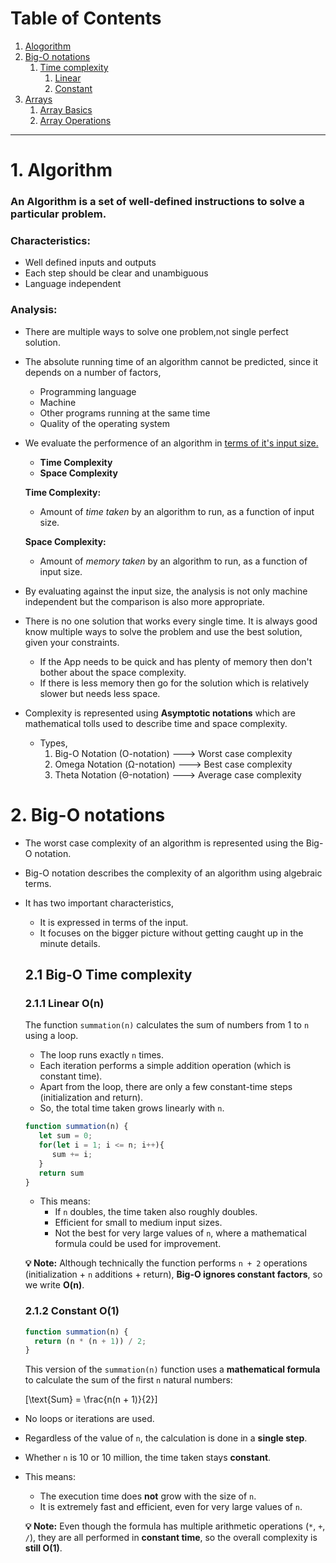 # Table of Contents

1. [Alogorithm](#1-Algorithm)
2. [Big-O notations](#2-big-o-notations)
   1. [Time complexity](#21-big-o-time-complexity)
      1. [Linear](#211-linear-on)
      2. [Constant](#212-constant-o1)
3. [Arrays](#2-arrays)
   1. [Array Basics](#21-array-basics)
   2. [Array Operations](#22-array-operations)

---

# 1. Algorithm

### An Algorithm is a set of well-defined instructions to solve a particular problem.

### Characteristics:
- Well defined inputs and outputs
- Each step should be clear and unambiguous
- Language independent

### Analysis:

- There are multiple ways to solve one problem,not single perfect solution.
- The absolute running time of an algorithm cannot be predicted, since it depends on a number of factors,
   - Programming language
   - Machine
   - Other programs running at the same time
   - Quality of the operating system
- We evaluate the performence of an algorithm in <u>terms of it's input size.</u>
   - <b>Time Complexity</b>
   - <b>Space Complexity</b>

   <b>Time Complexity:</b>
   - Amount of <i>time taken</i> by an algorithm to run, as a function of input size.

   <b>Space Complexity:</b>
   - Amount of <i>memory taken</i> by an algorithm to run, as a function of input size.

- By evaluating against the input size, the analysis is not only machine independent but the comparison is also more appropriate.
- There is no one solution that works every single time. It is always good know multiple ways to solve the problem and use the best solution, given your constraints.
   - If the App needs to be quick and has plenty of memory then don't bother about the space complexity.
   - If there is less memory then go for the solution which is relatively slower but needs less space.
- Complexity is represented using <b>Asymptotic notations</b> which are mathematical tolls used to describe time and space complexity.
   - Types,
      1. Big-O Notation (O-notation) ---> Worst case complexity
      2. Omega Notation (Ω-notation) ---> Best case complexity
      3. Theta Notation (Θ-notation) ---> Average case complexity 
# 2. Big-O notations

- The worst case complexity of an algorithm is represented using the Big-O notation.
- Big-O notation describes the complexity of an algorithm using algebraic terms.
- It has two important characteristics,
   - It is expressed in terms of the input.
   - It focuses on the bigger picture without getting caught up in the minute details. 

   ## 2.1 Big-O Time complexity

   ### 2.1.1 Linear **O(n)**

   The function `summation(n)` calculates the sum of numbers from 1 to `n` using a loop.

   - The loop runs exactly `n` times.
   - Each iteration performs a simple addition operation (which is constant time).
   - Apart from the loop, there are only a few constant-time steps (initialization and return).
   - So, the total time taken grows linearly with `n`.

   ```javascript
   function summation(n) {
      let sum = 0;
      for(let i = 1; i <= n; i++){
         sum += i;
      }
      return sum
   }
   ```
   - This means:
      - If `n` doubles, the time taken also roughly doubles.
      - Efficient for small to medium input sizes.
      - Not the best for very large values of `n`, where a mathematical formula could be used for improvement.
   
   **💡 Note:**
   Although technically the function performs `n + 2` operations (initialization + `n` additions + return), **Big-O ignores constant factors**, so we write **O(n)**.

   ### 2.1.2 Constant **O(1)**

    ```javascript
   function summation(n) {
      return (n * (n + 1)) / 2;
   }
   ```

   This version of the `summation(n)` function uses a **mathematical formula** to calculate the sum of the first `n` natural numbers:

   \[\text{Sum} = \frac{n(n + 1)}{2}\]

- No loops or iterations are used.
- Regardless of the value of `n`, the calculation is done in a **single step**.
- Whether `n` is 10 or 10 million, the time taken stays **constant**.

- This means:
  - The execution time does **not** grow with the size of `n`.
  - It is extremely fast and efficient, even for very large values of `n`.

  **💡 Note:**
Even though the formula has multiple arithmetic operations (`*`, `+`, `/`), they are all performed in **constant time**, so the overall complexity is **still O(1)**.
